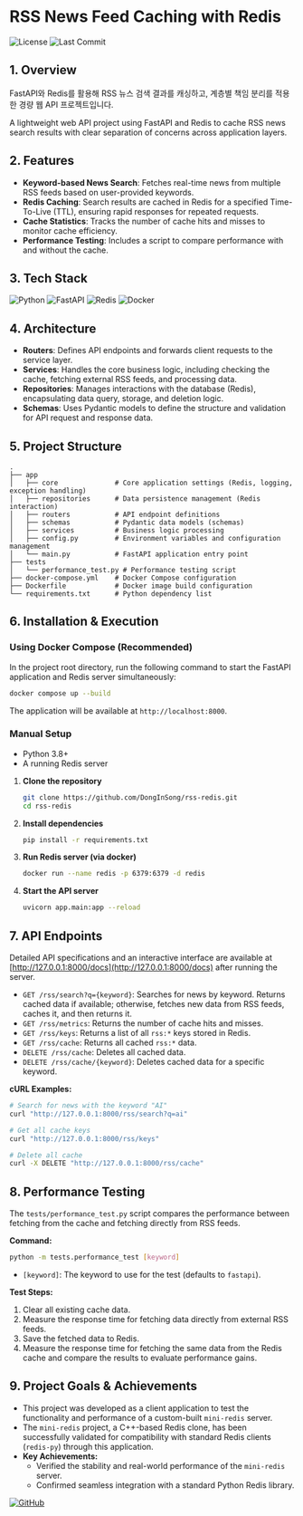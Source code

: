 # RSS News Feed Caching with Redis

![License](https://img.shields.io/github/license/DongInSong/rss-redis)
![Last Commit](https://img.shields.io/github/last-commit/DongInSong/rss-redis)

## 1. Overview

FastAPI와 Redis를 활용해 RSS 뉴스 검색 결과를 캐싱하고, 계층별 책임 분리를 적용한 경량 웹 API 프로젝트입니다.

A lightweight web API project using FastAPI and Redis to cache RSS news search results with clear separation of concerns across application layers.

## 2. Features

- **Keyword-based News Search**: Fetches real-time news from multiple RSS feeds based on user-provided keywords.
- **Redis Caching**: Search results are cached in Redis for a specified Time-To-Live (TTL), ensuring rapid responses for repeated requests.
- **Cache Statistics**: Tracks the number of cache hits and misses to monitor cache efficiency.
- **Performance Testing**: Includes a script to compare performance with and without the cache.

## 3. Tech Stack

![Python](https://img.shields.io/badge/Python-3776AB?style=for-the-badge&logo=python&logoColor=white)
![FastAPI](https://img.shields.io/badge/FastAPI-009688?style=for-the-badge&logo=fastapi&logoColor=white)
![Redis](https://img.shields.io/badge/Redis-DC382D?style=for-the-badge&logo=redis&logoColor=white)
![Docker](https://img.shields.io/badge/Docker-2496ED?style=for-the-badge&logo=docker&logoColor=white)

## 4. Architecture

- **Routers**: Defines API endpoints and forwards client requests to the service layer.
- **Services**: Handles the core business logic, including checking the cache, fetching external RSS feeds, and processing data.
- **Repositories**: Manages interactions with the database (Redis), encapsulating data query, storage, and deletion logic.
- **Schemas**: Uses Pydantic models to define the structure and validation for API request and response data.

## 5. Project Structure

```
.
├── app
│   ├── core              # Core application settings (Redis, logging, exception handling)
│   ├── repositories      # Data persistence management (Redis interaction)
│   ├── routers           # API endpoint definitions
│   ├── schemas           # Pydantic data models (schemas)
│   ├── services          # Business logic processing
│   ├── config.py         # Environment variables and configuration management
│   └── main.py           # FastAPI application entry point
├── tests
│   └── performance_test.py # Performance testing script
├── docker-compose.yml    # Docker Compose configuration
├── Dockerfile            # Docker image build configuration
└── requirements.txt      # Python dependency list
```

## 6. Installation & Execution

### Using Docker Compose (Recommended)

In the project root directory, run the following command to start the FastAPI application and Redis server simultaneously:

```bash
docker compose up --build
```

The application will be available at `http://localhost:8000`.

### Manual Setup

- Python 3.8+
- A running Redis server

1.  **Clone the repository**
    ```bash
    git clone https://github.com/DongInSong/rss-redis.git
    cd rss-redis
    ```

2.  **Install dependencies**
    ```bash
    pip install -r requirements.txt
    ```

3.  **Run Redis server (via docker)**
    ```bash
    docker run --name redis -p 6379:6379 -d redis
    ```

4.  **Start the API server**
    ```bash
    uvicorn app.main:app --reload
    ```

## 7. API Endpoints

Detailed API specifications and an interactive interface are available at [http://127.0.0.1:8000/docs](http://127.0.0.1:8000/docs) after running the server.

- `GET /rss/search?q={keyword}`: Searches for news by keyword. Returns cached data if available; otherwise, fetches new data from RSS feeds, caches it, and then returns it.
- `GET /rss/metrics`: Returns the number of cache hits and misses.
- `GET /rss/keys`: Returns a list of all `rss:*` keys stored in Redis.
- `GET /rss/cache`: Returns all cached `rss:*` data.
- `DELETE /rss/cache`: Deletes all cached data.
- `DELETE /rss/cache/{keyword}`: Deletes cached data for a specific keyword.

**cURL Examples:**
```bash
# Search for news with the keyword "AI"
curl "http://127.0.0.1:8000/rss/search?q=ai"

# Get all cache keys
curl "http://127.0.0.1:8000/rss/keys"

# Delete all cache
curl -X DELETE "http://127.0.0.1:8000/rss/cache"
```

## 8. Performance Testing

The `tests/performance_test.py` script compares the performance between fetching from the cache and fetching directly from RSS feeds.

**Command:**
```bash
python -m tests.performance_test [keyword]
```
- `[keyword]`: The keyword to use for the test (defaults to `fastapi`).

**Test Steps:**
1.  Clear all existing cache data.
2.  Measure the response time for fetching data directly from external RSS feeds.
3.  Save the fetched data to Redis.
4.  Measure the response time for fetching the same data from the Redis cache and compare the results to evaluate performance gains.

## 9. Project Goals & Achievements

- This project was developed as a client application to test the functionality and performance of a custom-built `mini-redis` server.
- The `mini-redis` project, a C++-based Redis clone, has been successfully validated for compatibility with standard Redis clients (`redis-py`) through this application.
- **Key Achievements:**
  - Verified the stability and real-world performance of the `mini-redis` server.
  - Confirmed seamless integration with a standard Python Redis library.

[![GitHub](https://img.shields.io/badge/mini_redis-181717?style=flat&logo=github&logoColor=white)](https://github.com/DongInSong/mini-redis)
